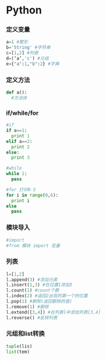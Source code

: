 # Python

### 定义变量
``` Python
a=1 #整形
b='String' #字符串
c=[1,2] #列表
d=(‘a’,'c') #元组
e={"a":1,"b":2} #字典
```
### 定义方法
``` Python
def a():
  #方法体
```
### if/while/for
``` Python
#if
if a==1:
  print 1
elif a==2:
  print 2
else:
  print 3

#while
while 1:
  pass

#for 打印0-5
for i in range(0,6):
  print i
else
  pass
```
### 模块导入
``` Python
#import
#from 模块 import 变量
```
### 列表
``` Python
l=[1,2]
l.append(3) #添加元素
l.insert(1,3) #在位置1添加3
l.count(1) #count个数
l.index(2) #返回2出现的第一个的位置
l.pop(1) #删除(返回删除的值)
l.remove(1) #删除
l.extend([3,4]) #在列表l中添加列表[3,4]
l.reverse() #反转列表
```

### 元组和list转换
``` Python
tuple(lis)
list(tem)
```
